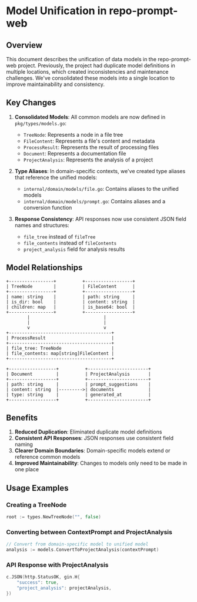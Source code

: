 # Model Unification in repo-prompt-web

## Overview

This document describes the unification of data models in the repo-prompt-web project. Previously, the project had duplicate model definitions in multiple locations, which created inconsistencies and maintenance challenges. We've consolidated these models into a single location to improve maintainability and consistency.

## Key Changes

1. **Consolidated Models**: All common models are now defined in `pkg/types/models.go`:
   - `TreeNode`: Represents a node in a file tree
   - `FileContent`: Represents a file's content and metadata
   - `ProcessResult`: Represents the result of processing files
   - `Document`: Represents a documentation file
   - `ProjectAnalysis`: Represents the analysis of a project

2. **Type Aliases**: In domain-specific contexts, we've created type aliases that reference the unified models:
   - `internal/domain/models/file.go`: Contains aliases to the unified models
   - `internal/domain/models/prompt.go`: Contains aliases and a conversion function

3. **Response Consistency**: API responses now use consistent JSON field names and structures:
   - `file_tree` instead of `fileTree`
   - `file_contents` instead of `fileContents`
   - `project_analysis` field for analysis results

## Model Relationships

```
+-----------------+          +------------------+
| TreeNode        |          | FileContent      |
+-----------------+          +------------------+
| name: string    |          | path: string     |
| is_dir: bool    |          | content: string  |
| children: map   |          | is_base64: bool  |
+-----------------+          +------------------+
        |                            |
        |                            |
        v                            v
+---------------------------------------+
| ProcessResult                         |
+---------------------------------------+
| file_tree: TreeNode                   |
| file_contents: map[string]FileContent |
+---------------------------------------+
```

```
+------------------+          +-----------------------+
| Document         |          | ProjectAnalysis       |
+------------------+          +-----------------------+
| path: string     |          | prompt_suggestions    |
| content: string  |--------->| documents             |
| type: string     |          | generated_at          |
+------------------+          +-----------------------+
```

## Benefits

1. **Reduced Duplication**: Eliminated duplicate model definitions
2. **Consistent API Responses**: JSON responses use consistent field naming
3. **Clearer Domain Boundaries**: Domain-specific models extend or reference common models
4. **Improved Maintainability**: Changes to models only need to be made in one place

## Usage Examples

### Creating a TreeNode

```go
root := types.NewTreeNode("", false)
```

### Converting between ContextPrompt and ProjectAnalysis

```go
// Convert from domain-specific model to unified model
analysis := models.ConvertToProjectAnalysis(contextPrompt)
```

### API Response with ProjectAnalysis

```go
c.JSON(http.StatusOK, gin.H{
    "success": true,
    "project_analysis": projectAnalysis,
})
``` 